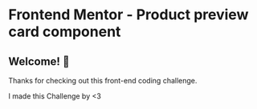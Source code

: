 # Frontend Mentor - Product preview card component

## Welcome! 👋

Thanks for checking out this front-end coding challenge.

I made this Challenge by <3
